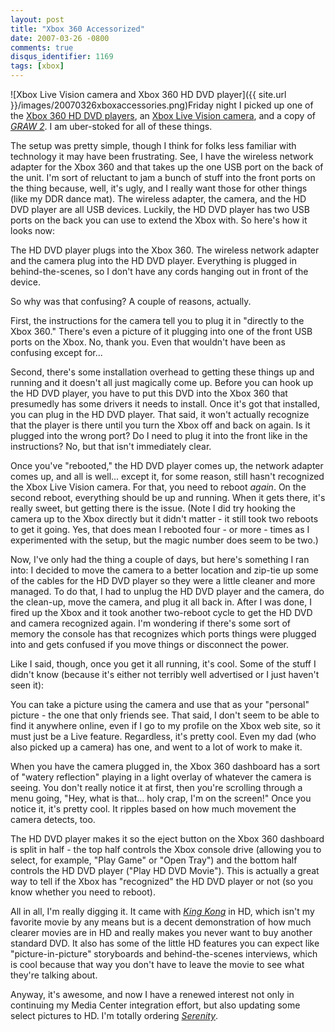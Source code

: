 ```yaml
---
layout: post
title: "Xbox 360 Accessorized"
date: 2007-03-26 -0800
comments: true
disqus_identifier: 1169
tags: [xbox]
---
```

![Xbox Live Vision camera and Xbox 360 HD DVD
player]({{ site.url }}/images/20070326xboxaccessories.png)Friday
night I picked up one of the [Xbox 360 HD DVD
players](http://www.amazon.com/exec/obidos/ASIN/B000JHO4L0/mhsvortex),
an [Xbox Live Vision
camera](http://www.amazon.com/exec/obidos/ASIN/B000GCGB3M/mhsvortex),
and a copy of [*GRAW
2*](http://www.amazon.com/exec/obidos/ASIN/B000LXIO6I/mhsvortex). I am
uber-stoked for all of these things.

 The setup was pretty simple, though I think for folks less familiar
with technology it may have been frustrating. See, I have the wireless
network adapter for the Xbox 360 and that takes up the one USB port on
the back of the unit. I'm sort of reluctant to jam a bunch of stuff into
the front ports on the thing because, well, it's ugly, and I really want
those for other things (like my DDR dance mat). The wireless adapter,
the camera, and the HD DVD player are all USB devices. Luckily, the HD
DVD player has two USB ports on the back you can use to extend the Xbox
with. So here's how it looks now:

 The HD DVD player plugs into the Xbox 360. The wireless network adapter
and the camera plug into the HD DVD player. Everything is plugged in
behind-the-scenes, so I don't have any cords hanging out in front of the
device.

 So why was that confusing? A couple of reasons, actually.

 First, the instructions for the camera tell you to plug it in "directly
to the Xbox 360." There's even a picture of it plugging into one of the
front USB ports on the Xbox. No, thank you. Even that wouldn't have been
as confusing except for...

 Second, there's some installation overhead to getting these things up
and running and it doesn't all just magically come up. Before you can
hook up the HD DVD player, you have to put this DVD into the Xbox 360
that presumedly has some drivers it needs to install. Once it's got that
installed, you can plug in the HD DVD player. That said, it won't
actually recognize that the player is there until you turn the Xbox off
and back on again. Is it plugged into the wrong port? Do I need to plug
it into the front like in the instructions? No, but that isn't
immediately clear.

 Once you've "rebooted," the HD DVD player comes up, the network adapter
comes up, and all is well... except it, for some reason, still hasn't
recognized the Xbox Live Vision camera. For that, you need to reboot
*again*. On the second reboot, everything should be up and running. When
it gets there, it's really sweet, but getting there is the issue. (Note
I did try hooking the camera up to the Xbox directly but it didn't
matter - it still took two reboots to get it going. Yes, that does mean
I rebooted four - or more - times as I experimented with the setup, but
the magic number does seem to be two.)

 Now, I've only had the thing a couple of days, but here's something I
ran into: I decided to move the camera to a better location and zip-tie
up some of the cables for the HD DVD player so they were a little
cleaner and more managed. To do that, I had to unplug the HD DVD player
and the camera, do the clean-up, move the camera, and plug it all back
in. After I was done, I fired up the Xbox and it took another two-reboot
cycle to get the HD DVD and camera recognized again. I'm wondering if
there's some sort of memory the console has that recognizes which ports
things were plugged into and gets confused if you move things or
disconnect the power.

 Like I said, though, once you get it all running, it's cool. Some of
the stuff I didn't know (because it's either not terribly well
advertised or I just haven't seen it):

 You can take a picture using the camera and use that as your "personal"
picture - the one that only friends see. That said, I don't seem to be
able to find it anywhere online, even if I go to my profile on the Xbox
web site, so it must just be a Live feature. Regardless, it's pretty
cool. Even my dad (who also picked up a camera) has one, and went to a
lot of work to make it.

 When you have the camera plugged in, the Xbox 360 dashboard has a sort
of "watery reflection" playing in a light overlay of whatever the camera
is seeing. You don't really notice it at first, then you're scrolling
through a menu going, "Hey, what is that... holy crap, I'm on the
screen!" Once you notice it, it's pretty cool. It ripples based on how
much movement the camera detects, too.

 The HD DVD player makes it so the eject button on the Xbox 360
dashboard is split in half - the top half controls the Xbox console
drive (allowing you to select, for example, "Play Game" or "Open Tray")
and the bottom half controls the HD DVD player ("Play HD DVD Movie").
This is actually a great way to tell if the Xbox has "recognized" the HD
DVD player or not (so you know whether you need to reboot).

 All in all, I'm really digging it. It came with [*King
Kong*](http://www.amazon.com/exec/obidos/ASIN/B000ICM5VW/mhsvortex) in
HD, which isn't my favorite movie by any means but is a decent
demonstration of how much clearer movies are in HD and really makes you
never want to buy another standard DVD. It also has some of the little
HD features you can expect like "picture-in-picture" storyboards and
behind-the-scenes interviews, which is cool because that way you don't
have to leave the movie to see what they're talking about.

 Anyway, it's awesome, and now I have a renewed interest not only in
continuing my Media Center integration effort, but also updating some
select pictures to HD. I'm totally ordering
[*Serenity*](http://www.amazon.com/exec/obidos/ASIN/B000FA57N0/mhsvortex).
